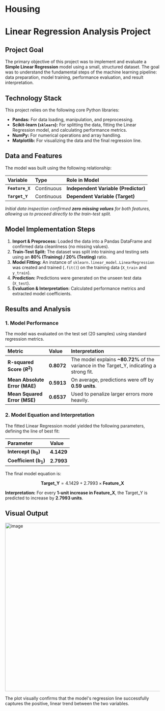 # Housing

# Linear Regression Analysis Project

## Project Goal

The primary objective of this project was to implement and evaluate a **Simple Linear Regression** model using a small, structured dataset. The goal was to understand the fundamental steps of the machine learning pipeline: data preparation, model training, performance evaluation, and result interpretation.

## Technology Stack

This project relies on the following core Python libraries:

* **Pandas:** For data loading, manipulation, and preprocessing.
* **Scikit-learn (`sklearn`):** For splitting the data, fitting the Linear Regression model, and calculating performance metrics.
* **NumPy:** For numerical operations and array handling.
* **Matplotlib:** For visualizing the data and the final regression line.

## Data and Features

The model was built using the following relationship:

| Variable | Type | Role in Model |
| :--- | :--- | :--- |
| **`Feature_X`** | Continuous | **Independent Variable (Predictor)** |
| **`Target_Y`** | Continuous | **Dependent Variable (Target)** |

*Initial data inspection confirmed **zero missing values** for both features, allowing us to proceed directly to the train-test split.*

## Model Implementation Steps

1.  **Import & Preprocess:** Loaded the data into a Pandas DataFrame and confirmed data cleanliness (no missing values).
2.  **Train-Test Split:** The dataset was split into training and testing sets using an **80% (Training) / 20% (Testing)** ratio.
3.  **Model Fitting:** An instance of `sklearn.linear_model.LinearRegression` was created and trained (`.fit()`) on the training data (`X_train` and `y_train`).
4.  **Prediction:** Predictions were generated on the unseen test data (`X_test`).
5.  **Evaluation & Interpretation:** Calculated performance metrics and extracted model coefficients.

## Results and Analysis

### **1. Model Performance**

The model was evaluated on the test set (20 samples) using standard regression metrics.

| Metric | Value | Interpretation |
| :--- | :--- | :--- |
| **R-squared Score ($R^2$)** | **0.8072** | The model explains **~80.72%** of the variance in the Target\_Y, indicating a strong fit. |
| **Mean Absolute Error (MAE)** | **0.5913** | On average, predictions were off by **0.59 units**. |
| **Mean Squared Error (MSE)** | **0.6537** | Used to penalize larger errors more heavily. |

### **2. Model Equation and Interpretation**

The fitted Linear Regression model yielded the following parameters, defining the line of best fit:

| Parameter | Value |
| :--- | :--- |
| **Intercept ($\mathbf{b_0}$)** | **4.1429** |
| **Coefficient ($\mathbf{b_1}$)** | **2.7993** |

The final model equation is:

$$\mathbf{Target\_Y} = 4.1429 + 2.7993 \times \mathbf{Feature\_X}$$

**Interpretation:**
For every **1-unit increase in Feature\_X**, the Target\_Y is predicted to increase by **2.7993 units**.

## Visual Output

<img width="687" height="547" alt="image" src="https://github.com/user-attachments/assets/fd7516dd-a761-496e-8d88-48583fbb00e5" />




The plot visually confirms that the model's regression line successfully captures the positive, linear trend between the two variables.

